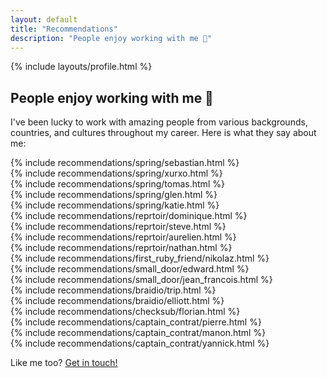 ```yaml
---
layout: default
title: "Recommendations"
description: "People enjoy working with me 🤗"
---
```


<section>
  {% include layouts/profile.html %}
</section>

<h2 class="mt-8 mb-4 text-2xl font-bold animate-fade-in animation-duration-500">People enjoy working with me 🤗</h2>

<p class="mb-8 animate-fade-in animation-duration-500">
  I've been lucky to work with amazing people from various backgrounds, countries, and cultures throughout my career.
  Here is what they say about me:
</p>

<section class="space-y-4">
  <div class="animate-flip-and-zoom-in animation-duration-[1.5s]">
    {% include recommendations/spring/sebastian.html %}
  </div>

  <div class="animate-flip-and-zoom-in animation-duration-[1.5s] animation-delay-100">
    {% include recommendations/spring/xurxo.html %}
  </div>

  <div class="animate-flip-and-zoom-in animation-duration-[1.5s] animation-delay-200">
    {% include recommendations/spring/tomas.html %}
  </div>

  <div class="animate-flip-and-zoom-in animation-duration-[1.5s] animation-delay-300">
    {% include recommendations/spring/glen.html %}
  </div>

  <div class="animate-flip-and-zoom-in animation-duration-[1.5s] animation-delay-[0.4s]">
    {% include recommendations/spring/katie.html %}
  </div>

  <div class="animate-flip-and-zoom-in animation-duration-[1.5s] animation-delay-500">
    {% include recommendations/reprtoir/dominique.html %}
  </div>

  <div class="animate-flip-and-zoom-in animation-duration-[1.5s] animation-delay-700">
    {% include recommendations/reprtoir/steve.html %}
  </div>

  <div class="animate-flip-and-zoom-in animation-duration-[1.5s] animation-delay-1000">
    {% include recommendations/reprtoir/aurelien.html %}
  </div>

  <div class="animate-flip-and-zoom-in animation-duration-[1.5s] animation-delay-[1.2s]">
    {% include recommendations/reprtoir/nathan.html %}
  </div>

  <div class="animate-flip-and-zoom-in animation-duration-[1.5s] animation-delay-[1.3s]">
    {% include recommendations/first_ruby_friend/nikolaz.html %}
  </div>

  <div class="animate-flip-and-zoom-in animation-duration-[1.5s] animation-delay-[1.4s]">
    {% include recommendations/small_door/edward.html %}
  </div>

  <div class="animate-flip-and-zoom-in animation-duration-[1.5s] animation-delay-[1.5s]">
    {% include recommendations/small_door/jean_francois.html %}
  </div>

  <div class="animate-flip-and-zoom-in animation-duration-[1.5s] animation-delay-[1.6s]">
    {% include recommendations/braidio/trip.html %}
  </div>

  <div class="animate-flip-and-zoom-in animation-duration-[1.5s] animation-delay-[1.7s]">
    {% include recommendations/braidio/elliott.html %}
  </div>

  <div class="animate-flip-and-zoom-in animation-duration-[1.5s] animation-delay-[1.8s]">
    {% include recommendations/checksub/florian.html %}
  </div>

  <div class="animate-flip-and-zoom-in animation-duration-[1.5s] animation-delay-[1.9s]">
    {% include recommendations/captain_contrat/pierre.html %}
  </div>

  <div class="animate-flip-and-zoom-in animation-duration-[1.5s] animation-delay-[2s]">
    {% include recommendations/captain_contrat/manon.html %}
  </div>

  <div class="animate-flip-and-zoom-in animation-duration-[1.5s] animation-delay-[2.1s]">
    {% include recommendations/captain_contrat/yannick.html %}
  </div>

  <div class="animate-flip-and-zoom-in animation-duration-[1.5s] animation-delay-[2.2s]">
    <p>
      Like me too?
      <a href="mailto:emmanuel@hey.com" class="text-blue-500">
        Get in touch!
      </a>
    </p>
  </div>
</section>
